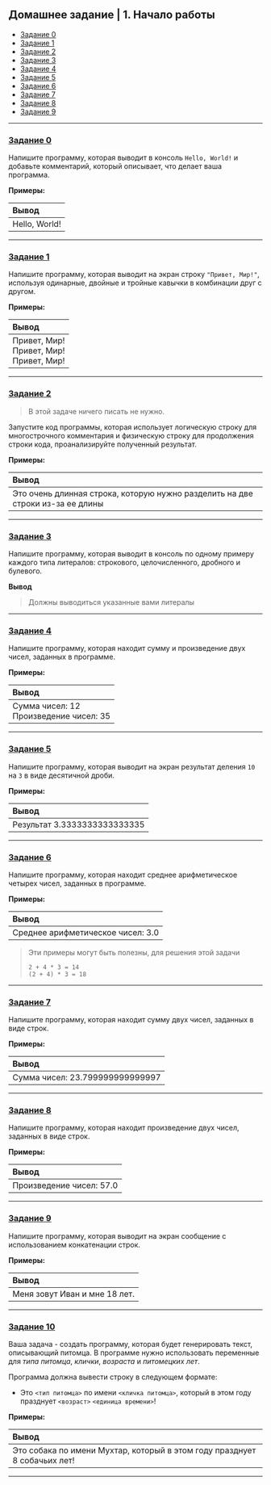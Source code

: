 ## Домашнее задание | 1. Начало работы

- [Задание 0](#задание-0)
- [Задание 1](#задание-1)
- [Задание 2](#задание-2)
- [Задание 3](#задание-3)
- [Задание 4](#задание-4)
- [Задание 5](#задание-5)
- [Задание 6](#задание-6)
- [Задание 7](#задание-7)
- [Задание 8](#задание-8)
- [Задание 9](#задание-9)

---

### [Задание 0](task_0.py)

Напишите программу, которая выводит в консоль `Hello, World!` и добавьте комментарий,
который описывает, что делает ваша программа.

**Примеры:**

| Вывод         |
|:--------------|
| Hello, World! |

---

### [Задание 1](task_1.py)

Напишите программу, которая выводит на экран строку `"Привет, Мир!"`, используя одинарные,
двойные и тройные кавычки в комбинации друг с другом.

**Примеры:**

| Вывод                                          |
|:-----------------------------------------------|
| Привет, Мир!</br>Привет, Мир!</br>Привет, Мир! |

---

### [Задание 2](task_2.py)

> В этой задаче ничего писать не нужно.

Запустите код программы, которая использует логическую строку для многострочного комментария и
физическую строку для продолжения строки кода, проанализируйте полученный результат.

**Примеры:**

| Вывод                                                                          |
|:-------------------------------------------------------------------------------|
| Это очень длинная строка, которую нужно разделить на две строки из-за ее длины |

---

### [Задание 3](task_3.py)

Напишите программу, которая выводит в консоль по одному примеру каждого типа литералов: строкового, целочисленного,
дробного и булевого.

**Вывод**

> Должны выводиться указанные вами литералы

---

### [Задание 4](task_4.py)

Напишите программу, которая находит сумму и произведение двух чисел, заданных в программе.

**Примеры:**

| Вывод                                      |
|:-------------------------------------------|
| Сумма чисел: 12</br>Произведение чисел: 35 |

---

### [Задание 5](task_5.py)

Напишите программу, которая выводит на экран результат деления `10` на `3` в виде десятичной дроби.

**Примеры:**

| Вывод                        |
|:-----------------------------|
| Результат 3.3333333333333335 |

---

### [Задание 6](task_6.py)

Напишите программу, которая находит среднее арифметическое четырех чисел, заданных в программе.

**Примеры:**

| Вывод                             |
|:----------------------------------|
| Среднее арифметическое чисел: 3.0 |

> Эти примеры могут быть полезны, для решения этой задачи
> ```text
> 2 + 4 * 3 = 14
> (2 + 4) * 3 = 18
> ```

---

### [Задание 7](task_7.py)

Напишите программу, которая находит сумму двух чисел, заданных в виде строк.

**Примеры:**

| Вывод                           |
|:--------------------------------|
| Сумма чисел: 23.799999999999997 |

---

### [Задание 8](task_8.py)

Напишите программу, которая находит произведение двух чисел, заданных в виде строк.

**Примеры:**

| Вывод                    |
|:-------------------------|
| Произведение чисел: 57.0 |

---

### [Задание 9](task_9.py)

Напишите программу, которая выводит на экран сообщение с использованием конкатенации строк.

**Примеры:**

| Вывод                         |
|:------------------------------|
| Меня зовут Иван и мне 18 лет. |

---

### [Задание 10](task_10.py)

Ваша задача - создать программу, которая будет генерировать текст, описывающий питомца.
В программе нужно использовать переменные для _типа питомца_, _клички_, _возраста_ и _питомецких лет_.

Программа должна вывести строку в следующем формате:

- Это `<тип питомца>` по имени `<кличка питомца>`, который в этом году празднует `<возраст>` `<единица времени>`!

**Примеры:**

| Вывод                                                                     |
|:--------------------------------------------------------------------------|
| Это собака по имени Мухтар, который в этом году празднует 8 собачьих лет! |

---
